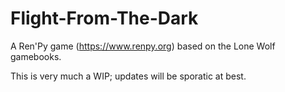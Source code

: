 # Flight-From-The-Dark

A Ren'Py game (https://www.renpy.org) based on the Lone Wolf gamebooks. 

This is very much a WIP; updates will be sporatic at best. 
